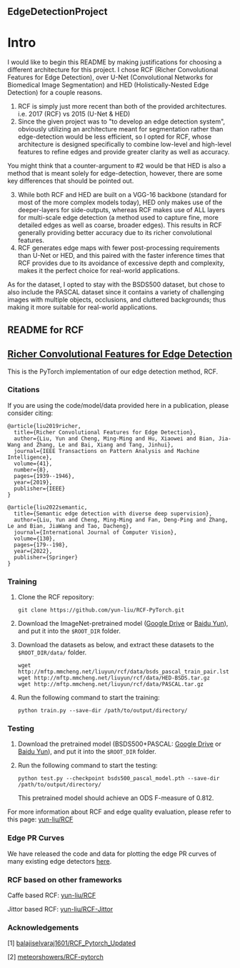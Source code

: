 ## EdgeDetectionProject

# Intro
I would like to begin this README by making justifications for choosing a different architecture for this project. I chose RCF (Richer Convolutional Features for Edge Detection), over U-Net (Convolutional Networks for Biomedical Image Segmentation) and HED (Holistically-Nested Edge Detection) for a couple reasons. 

1) RCF is simply just more recent than both of the provided architectures. i.e. 2017 (RCF) vs 2015 (U-Net & HED)
2) Since the given project was to "to develop an edge detection system", obviously utilizing an architecture meant for segmentation rather than edge-detection would be less efficient, so I opted for RCF, whose architecture is designed specifically to combine low-level and high-level features to refine edges and provide greater clarity as well as accuracy.

You might think that a counter-argument to #2 would be that HED is also a method that is meant solely for edge-detection, however, there are some key differences that should be pointed out.

3) While both RCF and HED are built on a VGG-16 backbone (standard for most of the more complex models today), HED only makes use of the deeper-layers for side-outputs, whereas RCF makes use of ALL layers for multi-scale edge detection (a method used to capture fine, more detailed edges as well as coarse, broader edges). This results in RCF generally providing better accuracy due to its richer convolutional features.
4) RCF generates edge maps with fewer post-processing requirements than U-Net or HED, and this paired with the faster inference times that RCF provides due to its avoidance of excessive depth and complexity, makes it the perfect choice for real-world applications.

As for the dataset, I opted to stay with the BSDS500 dataset, but chose to also include the PASCAL dataset since it contains a variety of challenging images with multiple objects, occlusions, and cluttered backgrounds; thus making it more suitable for real-world applications.


## README for RCF

## [Richer Convolutional Features for Edge Detection](http://mmcheng.net/rcfedge/)

This is the PyTorch implementation of our edge detection method, RCF.

### Citations

If you are using the code/model/data provided here in a publication, please consider citing:

    @article{liu2019richer,
      title={Richer Convolutional Features for Edge Detection},
      author={Liu, Yun and Cheng, Ming-Ming and Hu, Xiaowei and Bian, Jia-Wang and Zhang, Le and Bai, Xiang and Tang, Jinhui},
      journal={IEEE Transactions on Pattern Analysis and Machine Intelligence},
      volume={41},
      number={8},
      pages={1939--1946},
      year={2019},
      publisher={IEEE}
    }

    @article{liu2022semantic,
      title={Semantic edge detection with diverse deep supervision},
      author={Liu, Yun and Cheng, Ming-Ming and Fan, Deng-Ping and Zhang, Le and Bian, JiaWang and Tao, Dacheng},
      journal={International Journal of Computer Vision},
      volume={130},
      pages={179--198},
      year={2022},
      publisher={Springer}
    }
    
### Training

1. Clone the RCF repository:
    ```
    git clone https://github.com/yun-liu/RCF-PyTorch.git
    ```

2. Download the ImageNet-pretrained model ([Google Drive](https://drive.google.com/file/d/1szqDNG3dUO6BM3l6YBuC9vWp16n48-cK/view?usp=sharing) or [Baidu Yun](https://pan.baidu.com/s/1vfntX-cTKnk58atNW5T1lA?pwd=g5af)), and put it into the `$ROOT_DIR` folder.

3. Download the datasets as below, and extract these datasets to the `$ROOT_DIR/data/` folder.

    ```
    wget http://mftp.mmcheng.net/liuyun/rcf/data/bsds_pascal_train_pair.lst
    wget http://mftp.mmcheng.net/liuyun/rcf/data/HED-BSDS.tar.gz
    wget http://mftp.mmcheng.net/liuyun/rcf/data/PASCAL.tar.gz
    ```
    
4. Run the following command to start the training:
    ```
    python train.py --save-dir /path/to/output/directory/
    ```
    
### Testing

1. Download the pretrained model (BSDS500+PASCAL: [Google Drive](https://drive.google.com/file/d/1oxlHQCM4mm5zhHzmE7yho_oToU5Ucckk/view?usp=sharing) or [Baidu Yun](https://pan.baidu.com/s/1Tpf_-dIxHmKwH5IeClt0Ng?pwd=03ad)), and put it into the `$ROOT_DIR` folder.

2. Run the following command to start the testing:
    ```
    python test.py --checkpoint bsds500_pascal_model.pth --save-dir /path/to/output/directory/
    ```
   This pretrained model should achieve an ODS F-measure of 0.812.

For more information about RCF and edge quality evaluation, please refer to this page: [yun-liu/RCF](https://github.com/yun-liu/RCF)

### Edge PR Curves

We have released the code and data for plotting the edge PR curves of many existing edge detectors [here](https://github.com/yun-liu/plot-edge-pr-curves).

### RCF based on other frameworks 

Caffe based RCF: [yun-liu/RCF](https://github.com/yun-liu/RCF)

Jittor based RCF: [yun-liu/RCF-Jittor](https://github.com/yun-liu/RCF-Jittor)

### Acknowledgements

[1] [balajiselvaraj1601/RCF_Pytorch_Updated](https://github.com/balajiselvaraj1601/RCF_Pytorch_Updated)

[2] [meteorshowers/RCF-pytorch](https://github.com/meteorshowers/RCF-pytorch)


